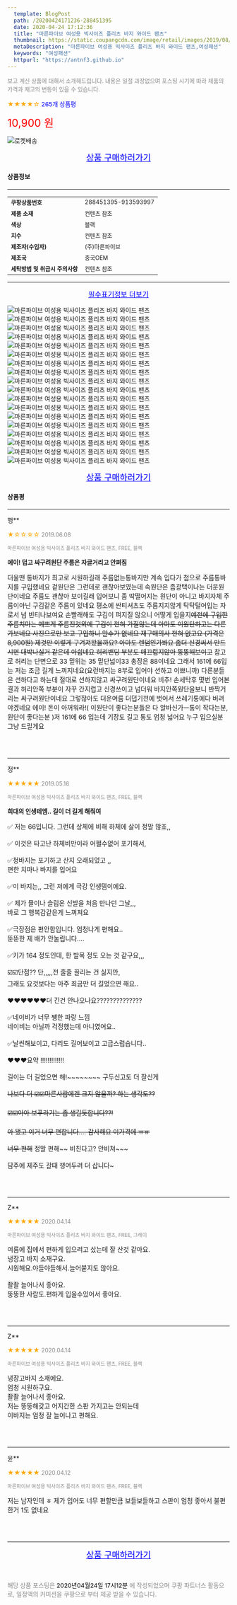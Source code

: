 ```yaml
---
  template: BlogPost
  path: /20200424171236-288451395
  date: 2020-04-24 17:12:36
  title: "마른파이브 여성용 빅사이즈 플리츠 바지 와이드 팬츠"
  thumbnail: https://static.coupangcdn.com/image/retail/images/2019/08/21/16/2/5c1fe825-3919-4b15-81af-363e7d420540.jpg
  metaDescription: "마른파이브 여성용 빅사이즈 플리츠 바지 와이드 팬츠,여성패션"
  keywords: "여성패션"
  httpurl: "https://antnf3.github.io"
---
```

  
<span style="color: #888;font-size:0.8rem">보고 계신 상품에 대해서 소개해드립니다.
내용은 일절 과장없으며 포스팅 시기에 따라 제품의 가격과 재고의 변동이 있을 수 있습니다.</span>
  
<span style="color: orange;">★★★★☆</span> <span style="color: blue;font-size: 0.85rem;">265개 상품평</span>

<span style="font-size: 0.9rem"></span> 

<span style="color: red;font-size: 1.5rem;">10,900 원</span>

![로켓배송](https://postfiles.pstatic.net/MjAyMDA0MTBfMjcz/MDAxNTg2NDQ1OTAwMDc5.1T-Iy6-X12_V8iyof2OtSqUCu6urPUUOnjG41kbMy_kg.c1eqxaGayJ1XX0TGV24QXbZg9dvQ9C_dYZx39G_Z7Wog.PNG.cigshop2/rocket_logo.png?type=w773)

<p align="center"><a href="http://me2.do/x5LPYt9c" style="font-size: 1.2rem; color: blue;">상품 구매하러가기</a></p>

#### 상품정보

---

|                  |                       |
| ---------------- | --------------------- |
| **<span style="font-size:0.8rem;">쿠팡상품번호</span>** | <span style="font-size:0.8rem;">288451395-913593997</span> |
| **<span style="font-size:0.8rem;">제품 소재</span>**    | <span style="font-size:0.8rem;">컨텐츠 참조</span>        |
| **<span style="font-size:0.8rem;">색상</span>**    | <span style="font-size:0.8rem;">블랙</span>        |
| **<span style="font-size:0.8rem;">치수</span>**    | <span style="font-size:0.8rem;">컨텐츠 참조</span>        |
| **<span style="font-size:0.8rem;">제조자(수입자)</span>**    | <span style="font-size:0.8rem;">(주)마른파이브</span>        |
| **<span style="font-size:0.8rem;">제조국</span>**    | <span style="font-size:0.8rem;">중국OEM</span>        |
| **<span style="font-size:0.8rem;">세탁방법 및 취급시 주의사항</span>**    | <span style="font-size:0.8rem;">컨텐츠 참조</span>        |




---

<p align="center"><a href="http://me2.do/x5LPYt9c" style="font-size: 1rem; color: blue;">필수표기정보 더보기</a></p>

![마른파이브 여성용 빅사이즈 플리츠 바지 와이드 팬츠](http://thumbnail8.coupangcdn.com/thumbnails/remote/q89/image/product/content/vendorItem/2019/09/25/913593997/096a44c3-cf35-4dfb-a644-4c6464e2c431.jpg)
![마른파이브 여성용 빅사이즈 플리츠 바지 와이드 팬츠](http://thumbnail7.coupangcdn.com/thumbnails/remote/q89/image/retail/images/2019/08/26/10/9/e3e12d4a-a7da-4675-bc83-eaa055aa00b2.jpg)
![마른파이브 여성용 빅사이즈 플리츠 바지 와이드 팬츠](http://thumbnail9.coupangcdn.com/thumbnails/remote/q89/image/retail/images/2019/08/21/16/2/e252c619-e42e-4416-9197-73ae2d0c1be2.jpg)
![마른파이브 여성용 빅사이즈 플리츠 바지 와이드 팬츠](http://thumbnail9.coupangcdn.com/thumbnails/remote/q89/image/retail/images/2019/08/21/16/7/1189068a-38b5-4cff-9e97-05a03894933d.jpg)
![마른파이브 여성용 빅사이즈 플리츠 바지 와이드 팬츠](http://thumbnail6.coupangcdn.com/thumbnails/remote/q89/image/retail/images/2019/08/21/16/3/522bdadb-afd8-4c29-9cbb-ae3402caa797.jpg)
![마른파이브 여성용 빅사이즈 플리츠 바지 와이드 팬츠](http://thumbnail8.coupangcdn.com/thumbnails/remote/q89/image/retail/images/2019/08/21/16/7/d1c392f9-8660-4a03-9598-cd225b47d8b1.jpg)
![마른파이브 여성용 빅사이즈 플리츠 바지 와이드 팬츠](http://thumbnail8.coupangcdn.com/thumbnails/remote/q89/image/retail/images/2019/08/21/16/9/4fa65dcf-a455-4c2e-ad8f-3669b20cd384.jpg)
![마른파이브 여성용 빅사이즈 플리츠 바지 와이드 팬츠](http://thumbnail7.coupangcdn.com/thumbnails/remote/q89/image/retail/images/2019/08/26/10/3/16bfc848-6eea-4262-8ccb-fd874ba2507d.jpg)
![마른파이브 여성용 빅사이즈 플리츠 바지 와이드 팬츠](http://thumbnail9.coupangcdn.com/thumbnails/remote/q89/image/retail/images/2019/08/21/16/2/c1be721c-61de-4021-bc66-b4eef5273002.jpg)
![마른파이브 여성용 빅사이즈 플리츠 바지 와이드 팬츠](http://thumbnail10.coupangcdn.com/thumbnails/remote/q89/image/retail/images/2019/08/21/16/1/14a34bc5-fa9b-40e8-90c6-e9da522fec8a.jpg)
![마른파이브 여성용 빅사이즈 플리츠 바지 와이드 팬츠](http://thumbnail7.coupangcdn.com/thumbnails/remote/q89/image/retail/images/2019/08/21/16/7/632aa814-d147-4d4d-837f-f57b6bf9c7fb.jpg)
![마른파이브 여성용 빅사이즈 플리츠 바지 와이드 팬츠](http://thumbnail9.coupangcdn.com/thumbnails/remote/q89/image/retail/images/2019/08/21/16/7/60428cae-a74b-4cdd-a7da-becd5d6ea15a.jpg)
![마른파이브 여성용 빅사이즈 플리츠 바지 와이드 팬츠](http://thumbnail8.coupangcdn.com/thumbnails/remote/q89/image/retail/images/2019/08/21/16/4/b15d981f-5944-4240-bd95-d3dd5aadc9b8.jpg)
![마른파이브 여성용 빅사이즈 플리츠 바지 와이드 팬츠](http://thumbnail6.coupangcdn.com/thumbnails/remote/q89/image/retail/images/2019/08/21/16/2/f70d84eb-3665-4506-a454-4bbb7050ba0c.jpg)
![마른파이브 여성용 빅사이즈 플리츠 바지 와이드 팬츠](http://thumbnail8.coupangcdn.com/thumbnails/remote/q89/image/retail/images/2019/08/21/16/3/9e6b679d-0433-4d2c-a41f-6b5227412007.jpg)
![마른파이브 여성용 빅사이즈 플리츠 바지 와이드 팬츠](http://thumbnail8.coupangcdn.com/thumbnails/remote/q89/image/retail/images/2019/08/26/10/1/8db2fc3d-48a7-4f31-a58a-e1e91ab96195.jpg)
![마른파이브 여성용 빅사이즈 플리츠 바지 와이드 팬츠](http://thumbnail7.coupangcdn.com/thumbnails/remote/q89/image/retail/images/2019/08/21/16/1/fb133f8d-cb38-4637-a73e-b60e8a5b0ac8.jpg)
![마른파이브 여성용 빅사이즈 플리츠 바지 와이드 팬츠](http://thumbnail6.coupangcdn.com/thumbnails/remote/q89/image/retail/images/2019/08/23/15/7/14c14c14-7590-4014-864d-ef470e96fa49.jpg)

<p align="center"><a href="http://me2.do/x5LPYt9c" style="font-size: 1.2rem; color: blue;">상품 구매하러가기</a></p>

#### 상품평
  
---
  
행**
    
<span style="color: orange;">★☆☆☆☆</span> <span style="font-size:0.8rem;color: #888;">2019.06.08</span>
    
<span style="color: #888;font-size:0.7rem">마른파이브 여성용 빅사이즈 플리츠 바지 와이드 팬츠, FREE, 블랙</span>
    
<span style="font-size:0.85rem">**에이!   덥고 싸구려원단 주름은 자글거리고 안펴짐**</span>
    
<span style="font-size: 0.9rem;">더울땐 통바지가 최고로 시원하길래  주름없는통바지만 계속 입다가 첨으로 주름통바지를 구입했네요 겉원단은 그런데로 괜찮아보였는데 속원단은 좀광택이나는 더운원단이네요 주름도 괜찮아 보이길래 입어보니 좀 딱떨어지는 원단이 아니고 바지자체 주름이아닌 구김같은 주름이 있네요 평소에 싼티셔츠도 주름지지않게 탁탁털어입는  자로서 넘 빈티나보여요 손빨래해도  구김이 펴지질 않으니 어떻게 입을지~~예전에 구입한 주름치마는 예쁘게 주름진것외에 구김이 전혀 가질않는데 아마도  이원단하고는 다른가보네요 사진으로만  보고 구입하니  알수가 없네요 재구매의사 전혀 없고요  (가격은 8,900원) 제것만 이렇게 구겨져왔을까요? 아마도 렌덤인가봐요 좀더 신경써서 만드시면 대박나실거  같은데  아쉽네요  허리밴딩 부분도  매끄럽지않아 뚱뚱해보이고~~ 참고로 허리는 단면으로 33 밑위는 35 밑단넓이33  총장은 88이네요 그래서 161에 66입는 저는 조금 길게 느껴지네요(요런바지는 8부로 입어야 션하고 이쁘니까) 다른분들은 션하다고 하는데 절대로 션하지않고 싸구려원단이네요 비추!  손세탁후 몇번 입어본결과 허리안쪽 부분이 자꾸 간지럽고 신경쓰이고 넘더워 바지안쪽원단을보니 반짝거리는 싸구려원단이네요  그렇잖아도 더운여름 더덥기전에  벗어서 쓰레기통에다 버려야겠네요 에이! 돈이 아꺼워라!( 이원단이 좋다는분들은 다 알바신가ㅡ통이 작다는분, 원단이 좋다는분 )저 161에 66 입는데 기장도 길고 통도 엄청 넓어요 누구  입으실분 그냥 드릴게요</span>
    
<br>
<br>

---
  
정**
    
<span style="color: orange;">★★★★★</span> <span style="font-size:0.8rem;color: #888;">2019.05.16</span>
    
<span style="color: #888;font-size:0.7rem">마른파이브 여성용 빅사이즈 플리츠 바지 와이드 팬츠, FREE, 블랙</span>
    
<span style="font-size:0.85rem">**희대의 인생테엠.. 길이 더 길게 해줘여**</span>
    
<span style="font-size: 0.9rem;">✅ 저는 66입니다. 그런데 상체에 비해 하체에 살이 정말 많죠,,<br/><br/>✅ 이것은 타고난 하체비만이라 어쩔수없어 포기해서,<br/><br/>✅청바지는 포기하고 산지 오래되었고 ,, <br/>       편한 치마나 바지를 입어요<br/><br/>✅이 바지는,, 그런 저에게 극강 인생템이에요.<br/> <br/>✅ 제가 뮬이나 슬립온 신발을 처음 만나던 그날,,,<br/>       바로 그 행복감같은게 느껴져요<br/><br/>✅극장점은 편안함입니다. 엄청나게 편해요.. <br/>          뚠뚠한 제 배가 안눌립니다....<br/><br/>✅키가 164 정도인데, 한 발목 정도 오는 것 같구요,,, <br/><br/> ☑️☑️단점?? 단,,,,,전 줄줄 끌리는 건 싫지만, <br/>그래도 요것보다는 아주 죄금만 더 길었으면 해요..<br/><br/>  ♥️♥️♥️♥️♥️♥️더 긴건 안나오나요??????????????<br/><br/>✅네이비가 너무 쨍한 파랑 느낌 <br/>네이비는 아닐까 걱정했는데 아니였어요..<br/><br/>✅날씬해보이고, 다리도 길어보이고 고급스럽습니다..<br/><br/> ❤️❤️❤️요약 !!!!!!!!!!!!! <br/><br/> 길이는 더 길었으면 해!~~~~~~~~ 구두신고도 더 잘신게~~<br/><br/> 나보다 더 ☑️☑️마른사람에겐 크지 않을까? 하는 생각도?? <br/><br/> ☑️☑️아아 보푸라기는 좀 생길듯합니다??! <br/><br/> 아 됐고 이거 너무 편합니다.... 감사해요 이가격에 ㅠㅠ <br/><br/> 너무 편해~~ 정말 편해~~ 비친다고? 안비쳐~~~<br/><br/> 담주에 제주도 갈때 쟁여두려 더 삽니다~</span>
    
<br>
<br>

---
  
Z**
    
<span style="color: orange;">★★★★★</span> <span style="font-size:0.8rem;color: #888;">2020.04.14</span>
    
<span style="color: #888;font-size:0.7rem">마른파이브 여성용 빅사이즈 플리츠 바지 와이드 팬츠, FREE, 그레이</span>
    

    
<span style="font-size: 0.9rem;">여름에 집에서 편하게 입으려고 샀는데 잘 산것 같아요.<br/>냉장고 바지 소재구요.<br/>시원해요.야들야들해서.늘어붙지도 않아요.<br/><br/>좔좔 늘어나서 좋아요.<br/>뚱뚱한 사람도.편하게 입을수있어서 좋아요.</span>
    
<br>
<br>

---
  
Z**
    
<span style="color: orange;">★★★★★</span> <span style="font-size:0.8rem;color: #888;">2020.04.14</span>
    
<span style="color: #888;font-size:0.7rem">마른파이브 여성용 빅사이즈 플리츠 바지 와이드 팬츠, FREE, 블랙</span>
    

    
<span style="font-size: 0.9rem;">냉장고바지 소재에요.<br/>엄청 시원하구요.<br/>좔좔 늘어나서 좋아요.<br/>저는 뚱뚱해갖고 어지간한 스판 가지고는 안되는데<br/>이바지는 엄청 잘 늘어나고 편해요.</span>
    
<br>
<br>

---
  
윤**
    
<span style="color: orange;">★★★★★</span> <span style="font-size:0.8rem;color: #888;">2020.04.12</span>
    
<span style="color: #888;font-size:0.7rem">마른파이브 여성용 빅사이즈 플리츠 바지 와이드 팬츠, FREE, 블랙</span>
    

    
<span style="font-size: 0.9rem;">저는 남자인데 ㅎ 제가 입어도 너무 편할만큼 보들보들하고 스판이 엄청 좋아서 불편한거 1도 없네요</span>
    
<br>
<br>


  
---
  
<p align="center"><a href="http://me2.do/x5LPYt9c" style="font-size: 1.2rem; color: blue;">상품 구매하러가기</a></p>
  
<br>
  
<span style="font-size: 0.85rem; color: #888;">해당 상품 포스팅은 <span style="color: #000;"> 2020년04월24일 17시12분 </span> 에 작성되었으며 쿠팡 파트너스 활동으로, 일정액의 커미션을 쿠팡으로 부터 제공 받을 수 있습니다.</span>